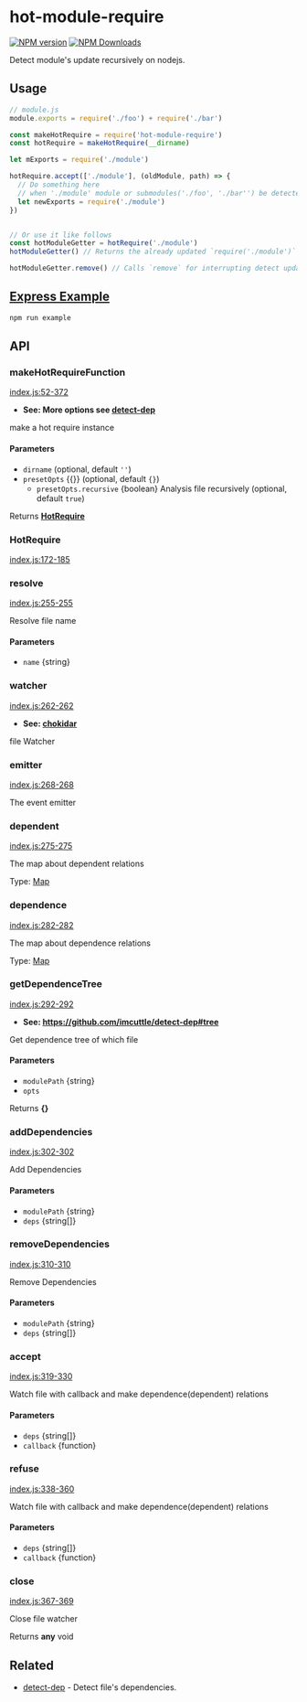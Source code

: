 # hot-module-require

<!--[![build status](https://img.shields.io/travis/imcuttle/hot-module-require/master.svg?style=flat-square)](https://travis-ci.org/imcuttle/hot-module-require)-->

<!--[![Test coverage](https://img.shields.io/codecov/c/github/imcuttle/hot-module-require.svg?style=flat-square)](https://codecov.io/github/imcuttle/hot-module-require?branch=master)-->

[![NPM version](https://img.shields.io/npm/v/hot-module-require.svg?style=flat-square)](https://www.npmjs.com/package/hot-module-require)
[![NPM Downloads](https://img.shields.io/npm/dm/hot-module-require.svg?style=flat-square&maxAge=43200)](https://www.npmjs.com/package/hot-module-require)

Detect module's update recursively on nodejs.

## Usage

```javascript
// module.js
module.exports = require('./foo') + require('./bar')
```

```javascript
const makeHotRequire = require('hot-module-require')
const hotRequire = makeHotRequire(__dirname)

let mExports = require('./module')

hotRequire.accept(['./module'], (oldModule, path) => {
  // Do something here 
  // when './module' module or submodules('./foo', './bar'') be detected changed.
  let newExports = require('./module') 
})


// Or use it like follows
const hotModuleGetter = hotRequire('./module')
hotModuleGetter() // Returns the already updated `require('./module')``

hotModuleGetter.remove() // Calls `remove` for interrupting detect updated 
```

## [Express Example](./example/express-hot/index.js)

```bash
npm run example
```

## API

<!-- Generated by documentation.js. Update this documentation by updating the source code. -->

### makeHotRequireFunction

[index.js:52-372](https://github.com/imcuttle/hot-module-require/blob/8028970e767c63a06f529b26b91ea62a5e636c00/index.js#L52-L372 "Source code on GitHub")

-   **See: More options see [detect-dep](https://github.com/imcuttle/detect-dep)**

make a hot require instance

#### Parameters

-   `dirname`   (optional, default `''`)
-   `presetOpts`  {{}} (optional, default `{}`)
    -   `presetOpts.recursive`  {boolean} Analysis file recursively (optional, default `true`)

Returns **[HotRequire](#hotrequire)** 

### HotRequire

[index.js:172-185](https://github.com/imcuttle/hot-module-require/blob/8028970e767c63a06f529b26b91ea62a5e636c00/index.js#L172-L185 "Source code on GitHub")

### resolve

[index.js:255-255](https://github.com/imcuttle/hot-module-require/blob/8028970e767c63a06f529b26b91ea62a5e636c00/index.js#L255-L255 "Source code on GitHub")

Resolve file name

#### Parameters

-   `name`  {string}

### watcher

[index.js:262-262](https://github.com/imcuttle/hot-module-require/blob/8028970e767c63a06f529b26b91ea62a5e636c00/index.js#L262-L262 "Source code on GitHub")

-   **See: [chokidar](https://npmjs.com/chokidar)**

file Watcher

### emitter

[index.js:268-268](https://github.com/imcuttle/hot-module-require/blob/8028970e767c63a06f529b26b91ea62a5e636c00/index.js#L268-L268 "Source code on GitHub")

The event emitter

### dependent

[index.js:275-275](https://github.com/imcuttle/hot-module-require/blob/8028970e767c63a06f529b26b91ea62a5e636c00/index.js#L275-L275 "Source code on GitHub")

The map about dependent relations

Type: [Map](https://developer.mozilla.org/docs/Web/JavaScript/Reference/Global_Objects/Map)

### dependence

[index.js:282-282](https://github.com/imcuttle/hot-module-require/blob/8028970e767c63a06f529b26b91ea62a5e636c00/index.js#L282-L282 "Source code on GitHub")

The map about dependence relations

Type: [Map](https://developer.mozilla.org/docs/Web/JavaScript/Reference/Global_Objects/Map)

### getDependenceTree

[index.js:292-292](https://github.com/imcuttle/hot-module-require/blob/8028970e767c63a06f529b26b91ea62a5e636c00/index.js#L292-L292 "Source code on GitHub")

-   **See: <https://github.com/imcuttle/detect-dep#tree>**

Get dependence tree of which file

#### Parameters

-   `modulePath`  {string}
-   `opts`  

Returns **{}** 

### addDependencies

[index.js:302-302](https://github.com/imcuttle/hot-module-require/blob/8028970e767c63a06f529b26b91ea62a5e636c00/index.js#L302-L302 "Source code on GitHub")

Add Dependencies

#### Parameters

-   `modulePath`  {string}
-   `deps`  {string\[]}

### removeDependencies

[index.js:310-310](https://github.com/imcuttle/hot-module-require/blob/8028970e767c63a06f529b26b91ea62a5e636c00/index.js#L310-L310 "Source code on GitHub")

Remove Dependencies

#### Parameters

-   `modulePath`  {string}
-   `deps`  {string\[]}

### accept

[index.js:319-330](https://github.com/imcuttle/hot-module-require/blob/8028970e767c63a06f529b26b91ea62a5e636c00/index.js#L319-L330 "Source code on GitHub")

Watch file with callback and make dependence(dependent) relations

#### Parameters

-   `deps`  {string\[]}
-   `callback`  {function}

### refuse

[index.js:338-360](https://github.com/imcuttle/hot-module-require/blob/8028970e767c63a06f529b26b91ea62a5e636c00/index.js#L338-L360 "Source code on GitHub")

Watch file with callback and make dependence(dependent) relations

#### Parameters

-   `deps`  {string\[]}
-   `callback`  {function}

### close

[index.js:367-369](https://github.com/imcuttle/hot-module-require/blob/8028970e767c63a06f529b26b91ea62a5e636c00/index.js#L367-L369 "Source code on GitHub")

Close file watcher

Returns **any** void

## Related

-   [detect-dep](https://github.com/imcuttle/detect-dep) - Detect file's dependencies.
